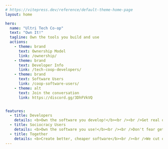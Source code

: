 ```yaml
---
# https://vitepress.dev/reference/default-theme-home-page
layout: home

hero:
  name: "Ultri Tech Co-op"
  text: "Own It!"
  tagline: Own the tools you build and use
  actions:
    - theme: brand
      text: Ownership Model
      link: /ownership/
    - theme: brand
      text: Developer Info
      link: /tech-coop-developers/
    - theme: brand
      text: Software Users
      link: /coop-software-users/
    - theme: alt
      text: Join the conversation
      link: https://discord.gg/3DhFVkVQ


features:
  - title: Developers
    details: <b>Own the software you develop!</b><br /><br />Get real ownership, not worthless options. Have your voice heard, <a href="https://discord.gg/3DhFVkVQ">join now</a>.<br />
  - title: Sociocracy Users
    details: <b>Own the software you use!</b><br /><br />Don't fear getting priced out of your tools, or them being discontinued. <a href="https://discord.gg/3DhFVkVQ">Join now</a> to get the tools you want.
  - title: Together
    details: <b>Create better, cheaper software</b><br /><br />We cut out the middlemen, bringing developers and users together to create the best possible product.
---
```


